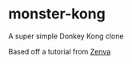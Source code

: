 # monster-kong

A super simple Donkey Kong clone

Based off a tutorial from [Zenva](https://zenva.com/)